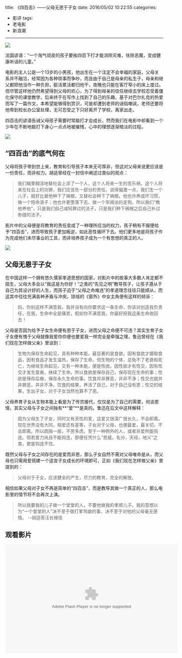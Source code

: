 title: 《四百击》——父母无恩于子女
date: 2016/05/02 10:22:55
categories:
- 影评
tags:
- 老电影
- 新浪潮

---
![](http://7rf2ia.com1.z0.glb.clouddn.com/sibaiji_p2191743027.jpg)

法国谚语：“一个淘气顽皮的孩子要挨四百下打才能消除灾难，怯除恶魔，变成健康听话的儿童。”
<!-- more -->

电影的主人公是一个13岁的小男孩，他出生在一个注定不会幸福的家庭，父母关系并不融洽，经常因为各种琐事而争吵，而且由于自己是母亲的私生子，母亲和继父都把他当作一种负担，脏活累活都归他干，夜晚也只能在客厅窄小的床上度过。但尽管这样他仍然希望得到父母的欢心，为了得到母亲的信任继续去学校忍受着僵化保守的课堂教学，后来终于在写作上找到了自己的乐趣，基于对巴尔扎克的热爱而写了一篇作文，本希望能够得到赏识，可是却遭到老师的诬陷嘲讽，老师还要将他带到校长办公室处理，无可忍受之下只好离开了学校，离家出走。

四百击的谚语告诫父母孩子需要时常敲打才会成长，然而我们在电影中却看到一个少年在不断地敲打下身心一点点地被摧残，心中的理想逐渐暗淡的过程。

![](http://7rf2ia.com1.z0.glb.clouddn.com/sibaiji_p1104055359.jpg)

## “四百击”的底气何在
父母将孩子带到世上来，教育和引导孩子本来无可厚非，但这对父母来说更应该是一份责任，而非权力。胡适曾经在一封信中阐述过类似的观点：
> 我们糊里糊涂地替社会上添了一个人，这个人将来一生的苦乐祸，这个人将来在社会上的功罪，我们应该负一部分的责任。说得偏激一点，我们生一个儿子，就好比替他种下了祸根，又替社会种下了祸根。他也许养成坏习惯，做一个短命浪子；他也许更堕落下去，做一个军阀派的走狗。所以我们“教他养他”，只是我们自己减轻罪过的法子，只是我们种下祸根之后自己补过弥缝的法子。

影片中的父母便是将教育的责任变成了一种理所应当的权力，孩子稍有不服便给予“四百击”，进而导致孩子更加叛逆，如此恶性循环下去。他们更多地是将孩子作为完成他们未尽事业的工具，而非培养孩子成为一个有思想的真正的人。

![](http://7rf2ia.com1.z0.glb.clouddn.com/sibaiji_p1104076723.jpg)

## 父母无恩于子女
在中国这样一个拥有悠久儒家孝道思想的国家，对影片中的故事大多数人肯定都不陌生，父母大多会以“我这是为你好！”之类的“先见之明”教导孩子，让孩子遵从于自己为其设计好的人生，而孩子迫于“父母之命难违”的孝道理念往往只能顺从，而这其中往往充满各种矛盾与冲突。琼瑶的《窗外》中女主角便有这样的倾诉：
> 妈，你别这样不满意我，我并没有向你要求这一条生命，你该对创造我负责任，在我，生命中全是痛苦，假如你不满意我，你最好把我这条生命收回去！

父母是否因为给予子女生命便有恩于子女，进而父母之命便不可违？其实生育子女子女便有愧于父母就像我爱你你便也要爱我一样完全是牵强之理，鲁迅曾经在《我们现在怎样做父亲》里谈到：
> 生物为保存生命起见，具有种种本能，最显著的是食欲。因有食欲才摄取食品，因有食品才发生温热，保存了生命。但生物的个体，总免不了老衰和死亡，为继续生命起见，又有一种本能，便是性欲。因性欲才有性交，因有性交才发生苗裔，继续了生命。所以食欲是保存自己，保存现在生命的事；性欲是保存后裔，保存永久生命的事。饮食并非罪恶，并非不净；性交也就并非罪恶，并非不净。饮食的结果，养活了自己，对于自己没有恩；性交的结果，生出子女，对于子女当然也算不了恩。

父母养育子女从生物本能上看是为了传宗接代，仅仅是为了自己的需要，何谈恩情，其实父母与子女之间独有**“爱”**是真的。鲁迅在后文中这样解释：
> 因为父母生了子女，同时又有天性的爱，这爱又很深广很长久，不会即离。现在世界没有大同，相爱还有差等，子女对于父母，也便最爱，最关切，不会即离。所以疏隔一层，不劳多虑。至于一种例外的人，或者非爱所能钩连。但若爱力尚且不能钩连，那便任凭什么“恩威，名分，天经，地义”之类，更是钩连不住。

既然父母与子女之间存在的是爱而非恩，那么子女自然不需对父母唯命是从，而父母也只需用爱搭建一个适宜子女成长的环境即可，正如《我们现在怎样做父亲》里提到的：
> 父母对于子女，应该健全的产生，尽力的教育，完全的解放。

相信如果父母对子女不再是简单的“四百击”，而是教导其做一个真正的人，那么电影里的情节将不会再次上演。
> 所以我要我的儿子做一个堂堂的人，不要他做我的孝顺儿子。我的意想以为“一个堂堂的人”决不至于做打爹骂娘的事，决不至于对他的父母毫无感情。 --胡适答汪长禄信

## 观看影片
<embed height="348" width="550" class="player" allowFullScreenInteractive="true" pluginspage="http://www.adobe.com/shockwave/download/download.cgi?P1_Prod_Version=ShockwaveFlash" AllowScriptAccess="always" rel="noreferrer" flashvars="vid=3478684&ref=http://www.acfun.tv/v/ac2708646" src="http://cdn.aixifan.com/player/ACFlashPlayer.out.swf?vid=3478684&ref=http://www.acfun.tv/v/ac2708646" type="application/x-shockwave-flash" allowfullscreen="true" quality="high" wmode="window"></embed>